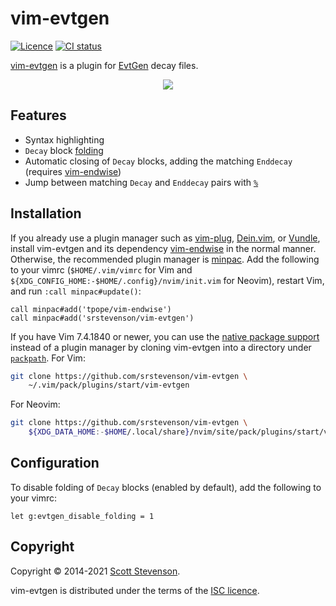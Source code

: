 # vim-evtgen

[![Licence](https://img.shields.io/github/license/srstevenson/vim-evtgen?label=Licence&color=blue)](https://github.com/srstevenson/vim-evtgen/blob/main/LICENCE)
[![CI status](https://github.com/srstevenson/vim-evtgen/workflows/CI/badge.svg)](https://github.com/srstevenson/vim-evtgen/actions)

[vim-evtgen] is a plugin for [EvtGen] decay files.

<p align="center">
  <img src="https://cloud.githubusercontent.com/assets/5845679/19387231/c57410ee-9210-11e6-9cab-08b38ef19a37.gif" />
</p>

## Features

- Syntax highlighting
- `Decay` block [folding]
- Automatic closing of `Decay` blocks, adding the matching `Enddecay` (requires
  [vim-endwise])
- Jump between matching `Decay` and `Enddecay` pairs with [`%`][percent]

## Installation

If you already use a plugin manager such as [vim-plug], [Dein.vim], or [Vundle],
install vim-evtgen and its dependency [vim-endwise] in the normal manner.
Otherwise, the recommended plugin manager is [minpac]. Add the following to your
vimrc (`$HOME/.vim/vimrc` for Vim and
`${XDG_CONFIG_HOME:-$HOME/.config}/nvim/init.vim` for Neovim), restart Vim, and
run `:call minpac#update()`:

```viml
call minpac#add('tpope/vim-endwise')
call minpac#add('srstevenson/vim-evtgen')
```

If you have Vim 7.4.1840 or newer, you can use the [native package
support][packages] instead of a plugin manager by cloning vim-evtgen into a
directory under [`packpath`][packpath]. For Vim:

```sh
git clone https://github.com/srstevenson/vim-evtgen \
    ~/.vim/pack/plugins/start/vim-evtgen
```

For Neovim:

```sh
git clone https://github.com/srstevenson/vim-evtgen \
    ${XDG_DATA_HOME:-$HOME/.local/share}/nvim/site/pack/plugins/start/vim-evtgen
```

## Configuration

To disable folding of `Decay` blocks (enabled by default), add the following to
your vimrc:

```viml
let g:evtgen_disable_folding = 1
```

## Copyright

Copyright © 2014-2021 [Scott Stevenson].

vim-evtgen is distributed under the terms of the [ISC licence].

[dein.vim]: https://github.com/Shougo/dein.vim
[evtgen]: https://evtgen.hepforge.org/
[folding]: https://neovim.io/doc/user/fold.html#folding
[isc licence]: https://opensource.org/licenses/ISC
[minpac]: https://github.com/k-takata/minpac
[packages]: https://neovim.io/doc/user/repeat.html#packages
[packpath]: https://neovim.io/doc/user/options.html#'packpath'
[percent]: https://neovim.io/doc/user/motion.html#%
[scott stevenson]: https://scott.stevenson.io
[vim-evtgen]: https://github.com/srstevenson/vim-evtgen
[vim-endwise]: https://github.com/tpope/vim-endwise
[vim-plug]: https://github.com/junegunn/vim-plug
[vundle]: https://github.com/VundleVim/Vundle.vim
